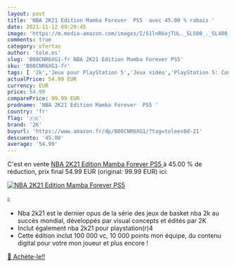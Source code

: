 ```yaml
---
layout: post
title: 'NBA 2K21 Edition Mamba Forever  PS5  avec 45.00 % rabais '
date: 2021-11-12 09:29:45
image: 'https://m.media-amazon.com/images/I/51lnR6ojTUL._SL500_._SL400_.jpg'
comments: true
category: ofertas
author: 'tole.es'
slug: 'B08CNR6XG1-fr NBA 2K21 Edition Mamba Forever PS5'
sku: 'B08CNR6XG1-fr'
tags: [ '2k','Jeux pour PlayStation 5','Jeux vidéo','PlayStation 5: Consoles, jeux et accessoires', ]
actualPrice: 54.99 EUR
currency: EUR
price: 54.99
comparePrice: 99.99 EUR
prodname: 'NBA 2K21 Edition Mamba Forever  PS5 '
country: 'fr'
flag: '🇫🇷'
brand: '2K'
buyurl: 'https://www.amazon.fr/dp/B08CNR6XG1/?tag=tolees0d-21'
descuento: '45.00'
average: '54.99'
---
```


C'est en vente [NBA 2K21 Edition Mamba Forever  PS5 ](https://www.amazon.fr/dp/B08CNR6XG1/?tag=tolees0d-21)  à  45.00 % de réduction, prix final  54.99 EUR (original: 99.99 EUR) ici:

[![NBA 2K21 Edition Mamba Forever  PS5 ](https://m.media-amazon.com/images/I/51lnR6ojTUL._SL500_._SL400_.jpg)](https://www.amazon.fr/dp/B08CNR6XG1/?tag=tolees0d-21)

ℹ️:

- Nba 2k21 est le dernier opus de la série des jeux de basket nba 2k au succès mondial, développés par visual concepts et édités par 2K
- Inclut également nba 2k21 pour playstation(r)4
- Cette édition inclut 100 000 vc, 10 000 points mon équipe, du contenu digital pour votre mon joueur et plus encore !

[🛒 Achète-le!!](https://www.amazon.fr/dp/B08CNR6XG1/?tag=tolees0d-21)

